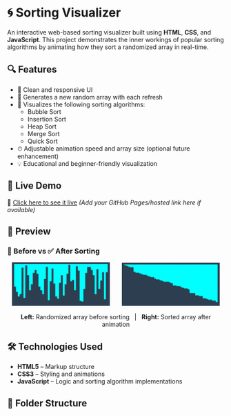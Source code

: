 # 🌀 Sorting Visualizer

An interactive web-based sorting visualizer built using **HTML**, **CSS**, and **JavaScript**. This project demonstrates the inner workings of popular sorting algorithms by animating how they sort a randomized array in real-time.

## 🔍 Features

- 🎨 Clean and responsive UI
- 🔁 Generates a new random array with each refresh
- 🧠 Visualizes the following sorting algorithms:
  - Bubble Sort
  - Insertion Sort
  - Heap Sort
  - Merge Sort
  - Quick Sort
- ⏱ Adjustable animation speed and array size (optional future enhancement)
- 💡 Educational and beginner-friendly visualization

## 🚀 Live Demo

🔗 [Click here to see it live](#) *(Add your GitHub Pages/hosted link here if available)*

## 📸 Preview

### 🔀 Before vs ✅ After Sorting

<p align="center">
  <img src="https://github.com/ManyaBansal14/Sorting-Visualizer/blob/main/SVU.png?raw=true" alt="Before Sorting" width="45%">
  &nbsp; &nbsp; &nbsp;
  <img src="https://github.com/ManyaBansal14/Sorting-Visualizer/blob/main/SVS.png?raw=true" alt="After Sorting" width="45%">
</p>

<p align="center">
  <b>Left:</b> Randomized array before sorting &nbsp; | &nbsp; <b>Right:</b> Sorted array after animation
</p>

## 🛠️ Technologies Used

- **HTML5** – Markup structure
- **CSS3** – Styling and animations
- **JavaScript** – Logic and sorting algorithm implementations

## 📁 Folder Structure

